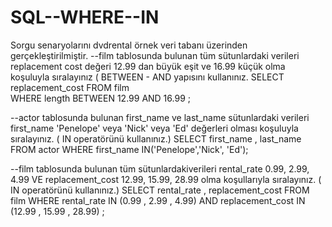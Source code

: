 # SQL--WHERE--IN
Sorgu senaryolarını dvdrental örnek veri tabanı üzerinden gerçekleştirilmiştir.
--film tablosunda bulunan tüm sütunlardaki verileri replacement cost değeri 12.99 dan büyük eşit ve 16.99 küçük olma koşuluyla sıralayınız ( BETWEEN - AND yapısını kullanınız.
 SELECT replacement_cost FROM film  
 WHERE length BETWEEN 12.99 AND 16.99 ;
  
--actor tablosunda bulunan first_name ve last_name sütunlardaki verileri first_name 'Penelope' veya 'Nick' veya 'Ed' değerleri olması koşuluyla sıralayınız. ( IN operatörünü kullanınız.)
 SELECT first_name , last_name FROM actor
 WHERE first_name IN('Penelope','Nick', 'Ed');
 
--film tablosunda bulunan tüm sütunlardakiverileri rental_rate 0.99, 2.99, 4.99 VE replacement_cost 12.99, 15.99, 28.99 olma koşullarıyla sıralayınız. ( IN operatörünü kullanınız.)
SELECT rental_rate , replacement_cost FROM film
WHERE rental_rate IN (0.99 , 2.99 , 4.99) AND replacement_cost  IN (12.99 , 15.99 , 28.99) ;
